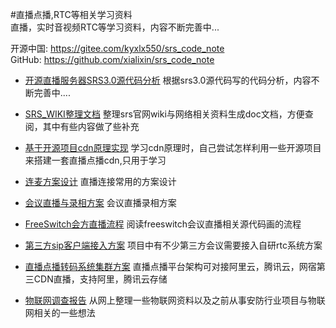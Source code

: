 
#直播点播,RTC等相关学习资料  
直播，实时音视频RTC等学习资料，内容不断完善中...  
 
   
开源中国:  https://gitee.com/kyxlx550/srs_code_note  
GitHub:  https://github.com/xialixin/srs_code_note
 

* [开源直播服务器SRS3.0源代码分析] 根据srs3.0源代码写的代码分析，内容不断完善中....
* [SRS_WIKI整理文档] 整理srs官网wiki与网络相关资料生成doc文档，方便查阅，其中有些内容做了些补充
* [基于开源项目cdn原理实现] 学习cdn原理时，自己尝试怎样利用一些开源项目来搭建一套直播点播cdn,只用于学习
* [连麦方案设计] 直播连接常用的方案设计
* [会议直播与录相方案]  会议直播录相方案
* [FreeSwitch会方直播流程] 阅读freeswitch会议直播相关源代码画的流程
* [第三方sip客户端接入方案] 项目中有不少第三方会议需要接入自研rtc系统方案
* [直播点播转码系统集群方案] 直播点播平台架构可对接阿里云，腾讯云，网宿第三CDN直播，支持阿里，腾讯云存储


* [物联网调查报告]  从网上整理一些物联网资料以及之前从事安防行业项目与物联网相关的一些想法



[开源直播服务器SRS3.0源代码分析]:srs3.0_node.md
[SRS_WIKI整理文档]:doc/srs_wiki.md
[基于开源项目cdn原理实现]:.
[连麦方案设计]:.
[会议直播与录相方案]:.
[FreeSwitch会方直播流程]:.
[第三方sip客户端接入方案]:.
[直播点播转码系统集群方案]:.
[物联网调查报告]:.



